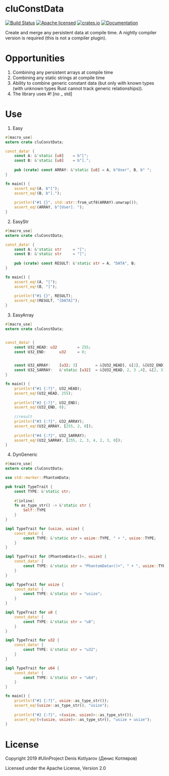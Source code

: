 # cluConstData
[![Build Status](https://travis-ci.org/clucompany/cluConstData.svg?branch=master)](https://travis-ci.org/clucompany/cluConstData)
[![Apache licensed](https://img.shields.io/badge/license-Apache%202.0-blue.svg)](./LICENSE)
[![crates.io](http://meritbadge.herokuapp.com/cluConstData)](https://crates.io/crates/cluConstData)
[![Documentation](https://docs.rs/cluConstData/badge.svg)](https://docs.rs/cluConstData)

Create and merge any persistent data at compile time. A nightly compiler version is required (this is not a compiler plugin).

# Opportunities

1. Combining any persistent arrays at compile time
2. Combining any static strings at compile time
3. Ability to combine generic constant data (but only with known types (with unknown types Rust cannot track generic relationships)).
4. The library uses #! [no _ std]


# Use

1. Easy

```rust
#[macro_use]
extern crate cluConstData;

const_data! {
	const A: &'static [u8]	  = b"[";
	const B: &'static [u8]	  = b"].";
	
	pub (crate) const ARRAY: &'static [u8] = A, b"User", B, b" ";
}

fn main() {
	assert_eq!(A, b"[");
	assert_eq!(B, b"].");
	
	println!("#1 {}", std::str::from_utf8(ARRAY).unwrap());
	assert_eq!(ARRAY, b"[User]. ");
}
```

2. EasyStr

```rust
#[macro_use]
extern crate cluConstData;

const_data! {
	const A: &'static str	  = "[";
	const B: &'static str	  = "]";
	
	pub (crate) const RESULT: &'static str = A, "DATA", B;
}

fn main() {
	assert_eq!(A, "[");
	assert_eq!(B, "]");
	
	println!("#1 {}", RESULT);
	assert_eq!(RESULT, "[DATA]");
}
```


3. EasyArray

```rust
#[macro_use]
extern crate cluConstData;


const_data! {
	const U32_HEAD:	u32			= 255;
	const U32_END:		u32		= 0;


	const U32_ARRAY:	[u32; 3]		= &[U32_HEAD], &[2], &[U32_END];
	const U32_SARRAY:	&'static [u32]	= &[U32_HEAD, 2, 3 ,4], &[2, 3], &[U32_END];	
}

fn main() {
	println!("#1 {:?}", U32_HEAD);
	assert_eq!(U32_HEAD, 255);
	
	println!("#2 {:?}", U32_END);
	assert_eq!(U32_END, 0);
	
	//result
	println!("#3 {:?}", U32_ARRAY);
	assert_eq!(U32_ARRAY, [255, 2, 0]);
	
	println!("#4 {:?}", U32_SARRAY);
	assert_eq!(U32_SARRAY, [255, 2, 3, 4, 2, 3, 0]);
}
```

4. DynGeneric

```rust
#[macro_use]
extern crate cluConstData;

use std::marker::PhantomData;

pub trait TypeTrait {
	const TYPE: &'static str;
	
	#[inline]
	fn as_type_str() -> &'static str {
		Self::TYPE	
	}
}

impl TypeTrait for (usize, usize) {
	const_data! {
		const TYPE: &'static str = usize::TYPE, " + ", usize::TYPE;
	}
}

impl TypeTrait for (PhantomData<()>, usize) {
	const_data! {
		const TYPE: &'static str = "PhantomData<()>", " + ", usize::TYPE;
	}
}

impl TypeTrait for usize {
	const_data! {
		const TYPE: &'static str = "usize";
	}
}

impl TypeTrait for u8 {
	const_data! {
		const TYPE: &'static str = "u8";
	}
}

impl TypeTrait for u32 {
	const_data! {
		const TYPE: &'static str = "u32";
	}
}

impl TypeTrait for u64 {
	const_data! {
		const TYPE: &'static str = "u64";
	}
}

fn main() {
	println!("#1 {:?}", usize::as_type_str());
	assert_eq!(usize::as_type_str(), "usize");
	
	println!("#2 {:?}", <(usize, usize)>::as_type_str());
	assert_eq!(<(usize, usize)>::as_type_str(), "usize + usize");
}
```

# License

Copyright 2019 #UlinProject Denis Kotlyarov (Денис Котляров)

Licensed under the Apache License, Version 2.0
